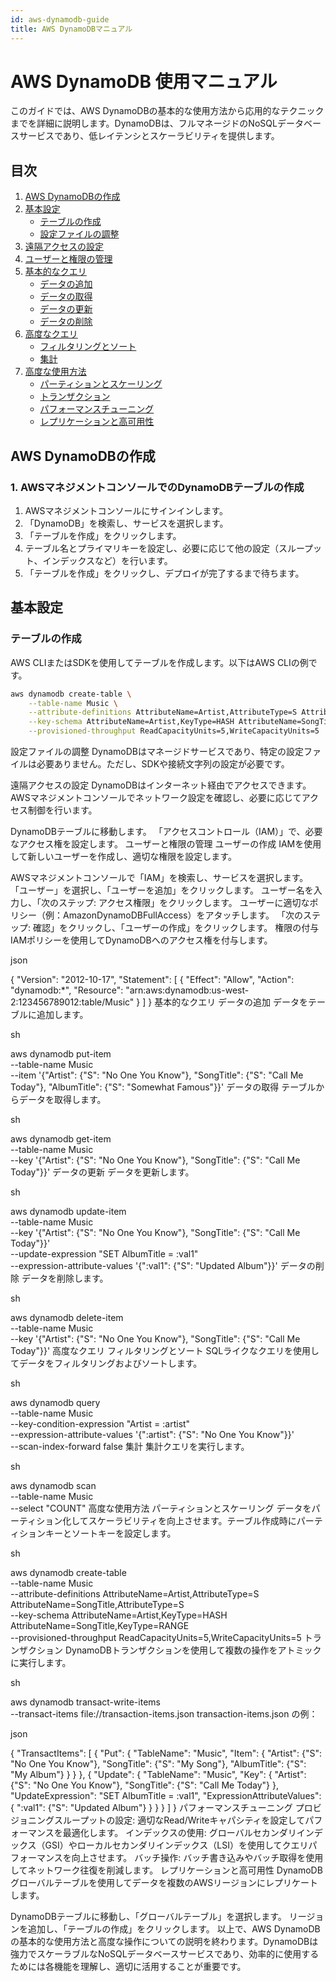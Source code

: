 ```yaml
---
id: aws-dynamodb-guide
title: AWS DynamoDBマニュアル
---
```


# AWS DynamoDB 使用マニュアル

このガイドでは、AWS DynamoDBの基本的な使用方法から応用的なテクニックまでを詳細に説明します。DynamoDBは、フルマネージドのNoSQLデータベースサービスであり、低レイテンシとスケーラビリティを提供します。

## 目次
1. [AWS DynamoDBの作成](#aws-dynamodbの作成)
2. [基本設定](#基本設定)
    - [テーブルの作成](#テーブルの作成)
    - [設定ファイルの調整](#設定ファイルの調整)
3. [遠隔アクセスの設定](#遠隔アクセスの設定)
4. [ユーザーと権限の管理](#ユーザーと権限の管理)
5. [基本的なクエリ](#基本的なクエリ)
    - [データの追加](#データの追加)
    - [データの取得](#データの取得)
    - [データの更新](#データの更新)
    - [データの削除](#データの削除)
6. [高度なクエリ](#高度なクエリ)
    - [フィルタリングとソート](#フィルタリングとソート)
    - [集計](#集計)
7. [高度な使用方法](#高度な使用方法)
    - [パーティションとスケーリング](#パーティションとスケーリング)
    - [トランザクション](#トランザクション)
    - [パフォーマンスチューニング](#パフォーマンスチューニング)
    - [レプリケーションと高可用性](#レプリケーションと高可用性)

## AWS DynamoDBの作成

### 1. AWSマネジメントコンソールでのDynamoDBテーブルの作成

1. AWSマネジメントコンソールにサインインします。
2. 「DynamoDB」を検索し、サービスを選択します。
3. 「テーブルを作成」をクリックします。
4. テーブル名とプライマリキーを設定し、必要に応じて他の設定（スループット、インデックスなど）を行います。
5. 「テーブルを作成」をクリックし、デプロイが完了するまで待ちます。

## 基本設定

### テーブルの作成

AWS CLIまたはSDKを使用してテーブルを作成します。以下はAWS CLIの例です。

```bash
aws dynamodb create-table \
    --table-name Music \
    --attribute-definitions AttributeName=Artist,AttributeType=S AttributeName=SongTitle,AttributeType=S \
    --key-schema AttributeName=Artist,KeyType=HASH AttributeName=SongTitle,KeyType=RANGE \
    --provisioned-throughput ReadCapacityUnits=5,WriteCapacityUnits=5
```

設定ファイルの調整
DynamoDBはマネージドサービスであり、特定の設定ファイルは必要ありません。ただし、SDKや接続文字列の設定が必要です。

遠隔アクセスの設定
DynamoDBはインターネット経由でアクセスできます。AWSマネジメントコンソールでネットワーク設定を確認し、必要に応じてアクセス制御を行います。

DynamoDBテーブルに移動します。
「アクセスコントロール（IAM）」で、必要なアクセス権を設定します。
ユーザーと権限の管理
ユーザーの作成
IAMを使用して新しいユーザーを作成し、適切な権限を設定します。

AWSマネジメントコンソールで「IAM」を検索し、サービスを選択します。
「ユーザー」を選択し、「ユーザーを追加」をクリックします。
ユーザー名を入力し、「次のステップ: アクセス権限」をクリックします。
ユーザーに適切なポリシー（例：AmazonDynamoDBFullAccess）をアタッチします。
「次のステップ: 確認」をクリックし、「ユーザーの作成」をクリックします。
権限の付与
IAMポリシーを使用してDynamoDBへのアクセス権を付与します。

json

{
"Version": "2012-10-17",
"Statement": [
{
"Effect": "Allow",
"Action": "dynamodb:*",
"Resource": "arn:aws:dynamodb:us-west-2:123456789012:table/Music"
}
]
}
基本的なクエリ
データの追加
データをテーブルに追加します。

sh

aws dynamodb put-item \
--table-name Music \
--item '{"Artist": {"S": "No One You Know"}, "SongTitle": {"S": "Call Me Today"}, "AlbumTitle": {"S": "Somewhat Famous"}}'
データの取得
テーブルからデータを取得します。

sh

aws dynamodb get-item \
--table-name Music \
--key '{"Artist": {"S": "No One You Know"}, "SongTitle": {"S": "Call Me Today"}}'
データの更新
データを更新します。

sh

aws dynamodb update-item \
--table-name Music \
--key '{"Artist": {"S": "No One You Know"}, "SongTitle": {"S": "Call Me Today"}}' \
--update-expression "SET AlbumTitle = :val1" \
--expression-attribute-values '{":val1": {"S": "Updated Album"}}'
データの削除
データを削除します。

sh

aws dynamodb delete-item \
--table-name Music \
--key '{"Artist": {"S": "No One You Know"}, "SongTitle": {"S": "Call Me Today"}}'
高度なクエリ
フィルタリングとソート
SQLライクなクエリを使用してデータをフィルタリングおよびソートします。

sh

aws dynamodb query \
--table-name Music \
--key-condition-expression "Artist = :artist" \
--expression-attribute-values '{":artist": {"S": "No One You Know"}}' \
--scan-index-forward false
集計
集計クエリを実行します。

sh

aws dynamodb scan \
--table-name Music \
--select "COUNT"
高度な使用方法
パーティションとスケーリング
データをパーティション化してスケーラビリティを向上させます。テーブル作成時にパーティションキーとソートキーを設定します。

sh

aws dynamodb create-table \
--table-name Music \
--attribute-definitions AttributeName=Artist,AttributeType=S AttributeName=SongTitle,AttributeType=S \
--key-schema AttributeName=Artist,KeyType=HASH AttributeName=SongTitle,KeyType=RANGE \
--provisioned-throughput ReadCapacityUnits=5,WriteCapacityUnits=5
トランザクション
DynamoDBトランザクションを使用して複数の操作をアトミックに実行します。

sh

aws dynamodb transact-write-items \
--transact-items file://transaction-items.json
transaction-items.json の例：

json

{
"TransactItems": [
{
"Put": {
"TableName": "Music",
"Item": {
"Artist": {"S": "No One You Know"},
"SongTitle": {"S": "My Song"},
"AlbumTitle": {"S": "My Album"}
}
}
},
{
"Update": {
"TableName": "Music",
"Key": {
"Artist": {"S": "No One You Know"},
"SongTitle": {"S": "Call Me Today"}
},
"UpdateExpression": "SET AlbumTitle = :val1",
"ExpressionAttributeValues": {
":val1": {"S": "Updated Album"}
}
}
}
]
}
パフォーマンスチューニング
プロビジョニングスループットの設定: 適切なRead/Writeキャパシティを設定してパフォーマンスを最適化します。
インデックスの使用: グローバルセカンダリインデックス（GSI）やローカルセカンダリインデックス（LSI）を使用してクエリパフォーマンスを向上させます。
バッチ操作: バッチ書き込みやバッチ取得を使用してネットワーク往復を削減します。
レプリケーションと高可用性
DynamoDBグローバルテーブルを使用してデータを複数のAWSリージョンにレプリケートします。

DynamoDBテーブルに移動し、「グローバルテーブル」を選択します。
リージョンを追加し、「テーブルの作成」をクリックします。
以上で、AWS DynamoDBの基本的な使用方法と高度な操作についての説明を終わります。DynamoDBは強力でスケーラブルなNoSQLデータベースサービスであり、効率的に使用するためには各機能を理解し、適切に活用することが重要です。